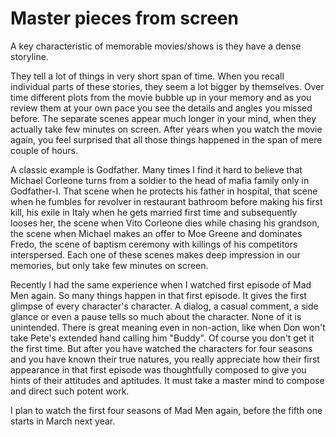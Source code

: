 Master pieces from screen
===
A key characteristic of memorable movies/shows is they have a dense storyline.  
  
They tell a lot of things in very short span of time. When you recall individual parts of these stories, they seem a lot bigger by themselves. Over time different plots from the  movie bubble up in your memory and as you review them at your own pace you see the details and angles you missed before. The separate scenes appear much longer in your mind, when they actually take few minutes on screen. After years when you watch the movie again, you feel surprised that all those things happened in the span of mere couple of hours.  
  
A classic example is Godfather. Many times I find it hard to believe that Michael Corleone turns from a soldier to the head of mafia family only in Godfather-I. That scene when he protects his father in hospital, that scene when he fumbles for revolver in restaurant bathroom before making his first kill, his exile in Italy when he gets married first time and subsequently looses her, the scene when Vito Corleone dies while chasing his grandson, the scene when Michael makes an offer to Moe Greene and dominates Fredo, the scene of baptism ceremony with killings of his competitors interspersed. Each one of these scenes makes deep impression in our memories, but only take few minutes on screen.  
  
Recently I had the same experience when I watched first episode of Mad Men again. So many things happen in that first episode. It gives the first glimpse of every character's character. A dialog, a casual comment, a side glance or even a pause tells so much about the character. None of it is unintended. There is great meaning even in non-action, like when Don won't take Pete's extended hand calling him "Buddy". Of course you don't get it the first time. But after you have watched the characters for four seasons and you have known their true natures, you really appreciate how their first appearance in that first episode was thoughtfully composed to give you hints of their attitudes and aptitudes. It must take a master mind to compose and direct such potent work.  
  
I plan to watch the first four seasons of Mad Men again, before the fifth one starts in March next year.

